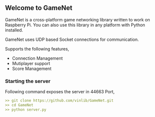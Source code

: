 ## Welcome to GameNet

GameNet is a cross-platform game networking library written to work on Raspberry Pi. You can also use this library in any platform with Python installed.

GameNet uses UDP based Socket connections for communication.

Supports the following features,
* Connection Management
* Mutiplayer support
* Score Management

### Starting the server

Following command exposes the server in 44663 Port,

```markdown
>> git clone https://github.com/vinlib/GameNet.git
>> cd GameNet
>> python server.py
```
